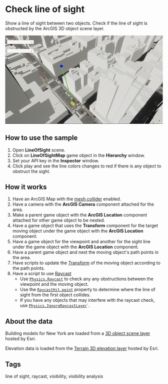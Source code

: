 # Check line of sight

Show a line of sight between two objects. Check if the line of sight is obstructed by the ArcGIS 3D object scene layer.

![Image of line of sight](LineOfSight.jpg)

## How to use the sample

1. Open **LineOfSight** scene.
2. Click on **LineOfSightMap** game object in the **Hierarchy** window.
3. Set your API key in the **Inspector** window.
4. Click play and see the line colors changes to red if there is any object to obstruct the sight.

## How it works

1. Have an ArcGIS Map with the [mesh collider](https://developers.arcgis.com/unity/maps/mesh-collider/) enabled.
2. Have a camera with the **ArcGIS Camera** component attached for the area.
3. Make a parent game object with the **ArcGIS Location** component attached for other game object to be nested.
4. Have a game object that uses the **Transform** component for the target moving object under the game object with the **ArcGIS Location** component.
5. Have a game object for the viewpoint and another for the sight line under the game object with the **ArcGIS Location** component.
6. Have a parent game object and nest the moving object's path points in the area.
7. Have scripts to update the [Transform](https://docs.unity3d.com/ScriptReference/Transform.html) of the moving object according to the path points.
8. Have a script to use [Raycast](https://docs.unity3d.com/ScriptReference/Physics.Raycast.html)
    - Use [`Physics.Raycast`](https://docs.unity3d.com/ScriptReference/Physics.Raycast.html) to check any any obstructions between the viewpoint and the moving object.
    - Use the [`RaycastHit.point`](https://docs.unity3d.com/ScriptReference/RaycastHit-point.html) property to determine where the line of sight from the first object collides.
    - If you have any objects that may interfere with the raycast check, use [`Physics.IgnoreRaycastLayer`](https://docs.unity3d.com/ScriptReference/Physics.IgnoreRaycastLayer.html)`.

## About the data

Building models for New York are loaded from a [3D object scene layer](https://tiles.arcgis.com/tiles/z2tnIkrLQ2BRzr6P/arcgis/rest/services/New_York_LoD2_3D_Buildings/SceneServer/layers/0) hosted by Esri.

Elevation data is loaded from the [Terrain 3D elevation layer](https://www.arcgis.com/home/item.html?id=7029fb60158543ad845c7e1527af11e4) hosted by Esri.

## Tags

line of sight, raycast, visibility, visibility analysis
